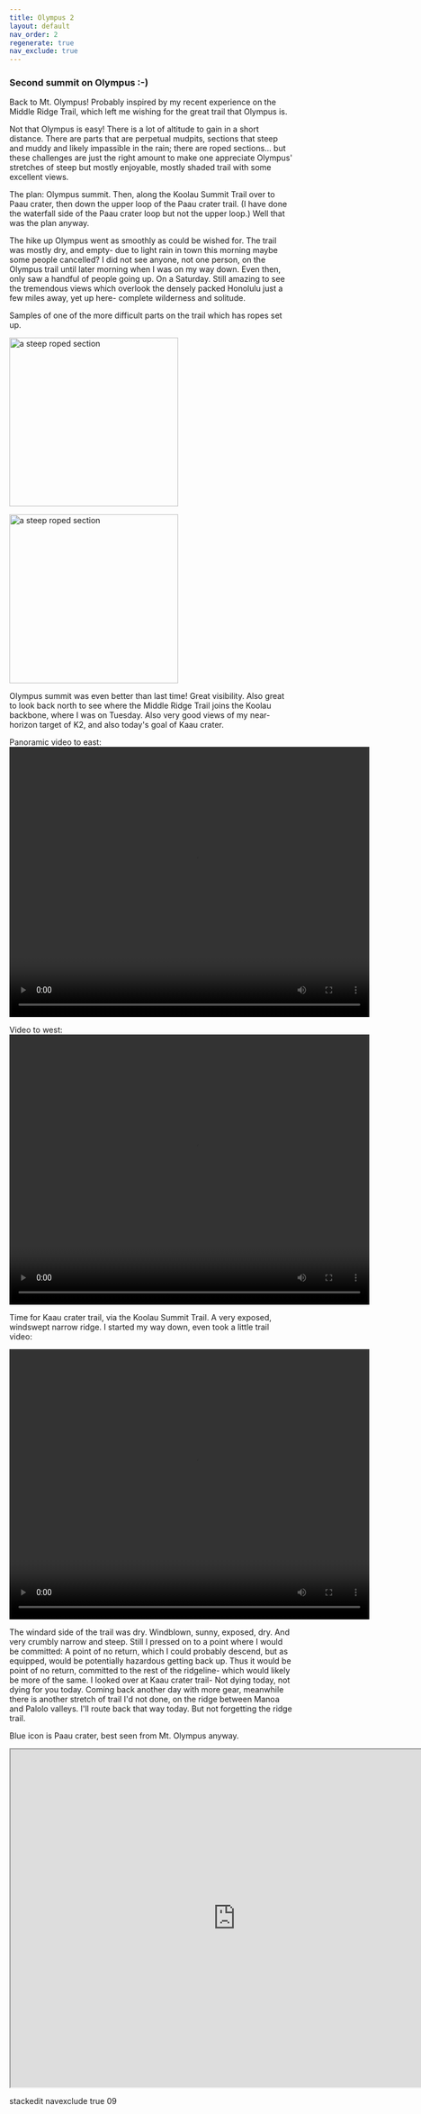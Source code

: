 ```yaml
---
title: Olympus 2
layout: default
nav_order: 2
regenerate: true
nav_exclude: true
---  
```


### Second summit on Olympus :-)

Back to Mt. Olympus!  Probably inspired by my recent experience on the  Middle Ridge Trail, which left me wishing for the great trail that Olympus is.  

Not that Olympus is easy!  There is a lot of altitude to gain in a short distance.  There are parts that are perpetual mudpits, sections that steep and muddy and likely impassible in the rain; there are roped sections... but these challenges are just the right amount to make one appreciate Olympus' stretches of steep but mostly enjoyable, mostly shaded trail with some excellent views.  

The plan:  Olympus summit.  Then, along the Koolau Summit Trail over to Paau crater, then down the upper loop of the Paau crater trail.  (I have done the waterfall side of the Paau crater loop but not the upper loop.)  Well that was the plan anyway.

The hike up Olympus went as smoothly as could be wished for.  The trail was mostly dry, and empty- due to light rain in town this morning maybe some people cancelled?  I did not see anyone, not one person, on the Olympus trail until later morning when I was on my way down.  Even then, only saw a handful of people going up. On a Saturday.  Still amazing to see the tremendous views which overlook the densely packed Honolulu just a few miles away, yet up here- complete wilderness and solitude.  
 
Samples of one of the more difficult parts on the trail which has ropes set up.  

<p><img src="../oahuv1/images/olympushike2/ropes.JPG" height="300px" alt="a steep roped section"/></p>  

<p><img src="../oahuv1/images/olympushike2/ropestop.JPG" height="300px" alt="a steep roped section"/></p>  

Olympus summit was even better than last time!  Great visibility.  Also great to look back north to see where the Middle Ridge Trail joins the Koolau backbone, where I was on Tuesday.  Also very good views of my near-horizon target of K2, and also today's goal of Kaau crater.    

Panoramic video to east:  
<video width="640" height="480" controls>
<source src="../oahuv1/images/olympushike2/panovideast.webm" type="video/webm">
  Your browser does not support the video tag.
</video>  

Video to west:  
<video width="640" height="480" controls>
<source src="../oahuv1/images/olympushike2/panovidwest.webm" type="video/webm">
  Your browser does not support the video tag.
</video>    

Time for Kaau crater trail, via the Koolau Summit Trail.  A very exposed, windswept narrow ridge.  I started my way down, even took a little trail video:

<video width="640" height="480" controls>
<source src="../oahuv1/images/olympushike2/kaaucraterolympus.webm" type="video/webm">
  Your browser does not support the video tag.
</video>    
 
 The windard side of the trail was dry.  Windblown, sunny, exposed, dry.  And very crumbly narrow and steep.  Still I pressed on to a point where I would be committed:  A point of no return, which I could probably descend, but as equipped, would be potentially hazardous getting back up.  Thus it would be point of no return, committed to the rest of the ridgeline- which would likely be more of the same.   I looked over at Kaau crater trail- Not dying today, not dying for you today.  Coming back another day with more gear, meanwhile there is another stretch of trail I'd not done, on the ridge between Manoa and Palolo valleys.  I'll route back that way today.  But not forgetting the ridge trail.

Blue icon is Paau crater, best seen from Mt. Olympus anyway.  

<iframe src="https://www.google.com/maps/d/embed?mid=1xoSwPg6RbnYm52u0NjqyFuY4pY6_YoA&ehbc=2E312F" width="800" height="600"></iframe>



stackedit navexclude true 09


  
<!--stackedit_data:
eyJoaXN0b3J5IjpbMTE3NTk5MDE1MCwyMDQ4MDQ2MjczXX0=
-->